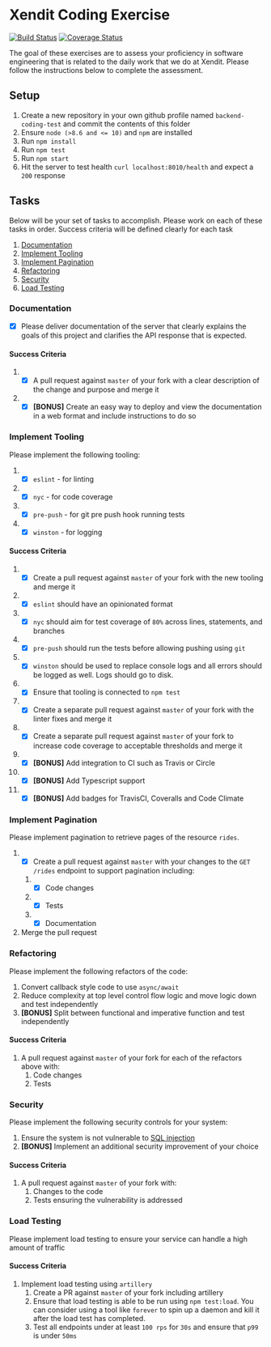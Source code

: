 # Xendit Coding Exercise

[![Build Status](https://app.travis-ci.com/Anuoluwa/backend-coding-test.svg?branch=master)](https://app.travis-ci.com/Anuoluwa/backend-coding-test)  [![Coverage Status](https://coveralls.io/repos/github/Anuoluwa/backend-coding-test/badge.svg?branch=master)](https://coveralls.io/github/Anuoluwa/backend-coding-test?branch=master)
 

The goal of these exercises are to assess your proficiency in software engineering that is related to the daily work that we do at Xendit. Please follow the instructions below to complete the assessment.

## Setup

1. Create a new repository in your own github profile named `backend-coding-test` and commit the contents of this folder
2. Ensure `node (>8.6 and <= 10)` and `npm` are installed
3. Run `npm install`
4. Run `npm test`
5. Run `npm start`
6. Hit the server to test health `curl localhost:8010/health` and expect a `200` response

## Tasks

Below will be your set of tasks to accomplish. Please work on each of these tasks in order. Success criteria will be defined clearly for each task

1. [Documentation](#documentation)
2. [Implement Tooling](#implement-tooling)
3. [Implement Pagination](#implement-pagination)
4. [Refactoring](#refactoring)
5. [Security](#security)
6. [Load Testing](#load-testing)

### Documentation

- [x] Please deliver documentation of the server that clearly explains the goals of this project and clarifies the API response that is expected.

#### Success Criteria

1. - [x] A pull request against `master` of your fork with a clear description of the change and purpose and merge it
2. - [x] **[BONUS]** Create an easy way to deploy and view the documentation in a web format and include instructions to do so

### Implement Tooling

Please implement the following tooling:

1.  - [x] `eslint` - for linting
2.  - [x]  `nyc` - for code coverage
3.  - [x]  `pre-push` - for git pre push hook running tests
4.  - [x]  `winston` - for logging

#### Success Criteria

1.  - [x]  Create a pull request against `master` of your fork with the new tooling and merge it
   1.  - [x]  `eslint` should have an opinionated format
   2.  - [x]  `nyc` should aim for test coverage of `80%` across lines, statements, and branches
   3.  - [x]  `pre-push` should run the tests before allowing pushing using `git`
   4.  - [x]  `winston` should be used to replace console logs and all errors should be logged as well. Logs should go to disk.
2. - [x]  Ensure that tooling is connected to `npm test`
3. - [x]  Create a separate pull request against `master` of your fork with the linter fixes and merge it
4. - [x]  Create a separate pull request against `master` of your fork to increase code coverage to acceptable thresholds and merge it
5. - [x]  **[BONUS]** Add integration to CI such as Travis or Circle
6.  - [x]  **[BONUS]** Add Typescript support
7.  - [x]  **[BONUS]** Add badges for TravisCI, Coveralls and Code Climate

### Implement Pagination

Please implement pagination to retrieve pages of the resource `rides`.

1. - [x] Create a pull request against `master` with your changes to the `GET /rides` endpoint to support pagination including:
   1. - [x] Code changes
   2. - [x] Tests
   3. - [x] Documentation
2. Merge the pull request

### Refactoring

Please implement the following refactors of the code:

1. Convert callback style code to use `async/await`
2. Reduce complexity at top level control flow logic and move logic down and test independently
3. **[BONUS]** Split between functional and imperative function and test independently

#### Success Criteria

1. A pull request against `master` of your fork for each of the refactors above with:
   1. Code changes
   2. Tests

### Security

Please implement the following security controls for your system:

1. Ensure the system is not vulnerable to [SQL injection](https://www.owasp.org/index.php/SQL_Injection)
2. **[BONUS]** Implement an additional security improvement of your choice

#### Success Criteria

1. A pull request against `master` of your fork with:
   1. Changes to the code
   2. Tests ensuring the vulnerability is addressed

### Load Testing

Please implement load testing to ensure your service can handle a high amount of traffic

#### Success Criteria

1. Implement load testing using `artillery`
   1. Create a PR against `master` of your fork including artillery
   2. Ensure that load testing is able to be run using `npm test:load`. You can consider using a tool like `forever` to spin up a daemon and kill it after the load test has completed.
   3. Test all endpoints under at least `100 rps` for `30s` and ensure that `p99` is under `50ms`
